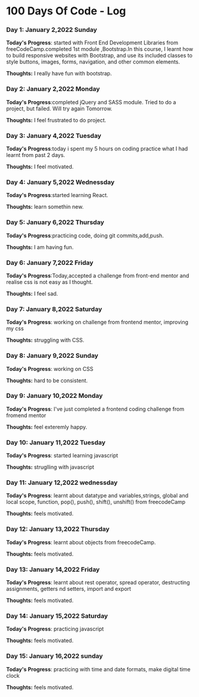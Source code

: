 # 100 Days Of Code - Log

### Day 1: January 2,2022 Sunday


**Today's Progress**: started with Front End Development Libraries from freeCodeCamp.completed 1st module ,Bootstrap.In this course, I learnt how to build responsive websites with Bootstrap, and use its included classes to style buttons, images, forms, navigation, and other common elements.

**Thoughts:** I really have fun with bootstrap.


### Day 2: January 2,2022 Monday


**Today's Progress**:completed jQuery and SASS module. Tried to do a project, but failed. Will try again Tomorrow.

**Thoughts:** I feel frustrated to do project.


### Day 3: January 4,2022 Tuesday


**Today's Progress**:today i spent my 5 hours on coding practice what I had learnt from past 2 days.

**Thoughts:** I feel motivated.


### Day 4: January 5,2022 Wednessday


**Today's Progress**:started learning React.

**Thoughts:** learn somethin new.



### Day 5: January 6,2022 Thursday


**Today's Progress**:practicing code, doing git commits,add,push.

**Thoughts:** I am having fun.


### Day 6: January 7,2022 Friday


**Today's Progress**:Today,accepted a challenge from front-end mentor and realise css is not easy as I thought.

**Thoughts:** I feel sad.


### Day 7: January 8,2022 Saturday


**Today's Progress**: working on challenge from frontend mentor, improving my css 

**Thoughts:** struggling with CSS.


### Day 8: January 9,2022 Sunday


**Today's Progress**: working on CSS

**Thoughts:** hard to be consistent.


### Day 9: January 10,2022  Monday


**Today's Progress**: I've just completed a frontend coding challenge from fromend mentor

**Thoughts:** feel exteremly happy.


### Day 10: January 11,2022 Tuesday


**Today's Progress**: started learning javascript

**Thoughts:** struglling with javascript

### Day 11: January 12,2022 wednessday


**Today's Progress**: learnt about datatype and variables,strings, global and local scope, function, pop(), push(), shift(), unshift() from freecodeCamp

**Thoughts:** feels motivated.

### Day 12: January 13,2022 Thursday


**Today's Progress**: learnt about objects from freecodeCamp.

**Thoughts:** feels motivated.

### Day 13: January 14,2022 Friday


**Today's Progress**: learnt about rest operator, spread operator, destructing assignments, getters nd setters, import and export

**Thoughts:** feels motivated.

### Day 14: January 15,2022 Saturday


**Today's Progress**: practicing javascript

**Thoughts:** feels motivated.


### Day 15: January 16,2022 sunday


**Today's Progress**: practicing with time and date formats, make digital time clock

**Thoughts:** feels motivated.


